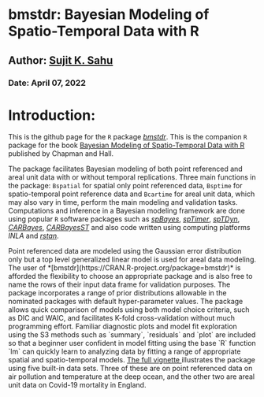 # bmstdr: Bayesian Modeling of Spatio-Temporal Data with R

## Author: <a href="https://www.sujitsahu.com/">Sujit K. Sahu </a>

### Date: April 07, 2022

# Introduction:

This is the github page for the `R` package
*[bmstdr](https://CRAN.R-project.org/package=bmstdr)*. This is the
companion `R` package for the book
<a href="https://www.sujitsahu.com/bookbmstdr/">Bayesian Modeling of
Spatio-Temporal Data with R </a> published by Chapman and Hall.  
<p>

The package facilitates Bayesian modeling of both point referenced and
areal unit data with or without temporal replications. Three main
functions in the package: `Bspatial` for spatial only point referenced
data, `Bsptime` for spatio-temporal point reference data and `Bcartime`
for areal unit data, which may also vary in time, perform the main
modeling and validation tasks. Computations and inference in a Bayesian
modeling framework are done using popular `R` software packages such as
*[spBayes](https://CRAN.R-project.org/package=spBayes)*,
*[spTimer](https://CRAN.R-project.org/package=spTimer)*,
*[spTDyn](https://CRAN.R-project.org/package=spTDyn)*,
*[CARBayes](https://CRAN.R-project.org/package=CARBayes)*,
*[CARBayesST](https://CRAN.R-project.org/package=CARBayesST)* and also
code written using computing platforms *INLA* and
*[rstan](https://CRAN.R-project.org/package=rstan)*.

<p>
Point referenced data are modeled using the Gaussian error distribution
only but a top level generalized linear model is used for areal data
modeling. The user of
*[bmstdr](https://CRAN.R-project.org/package=bmstdr)* is afforded the
flexibility to choose an appropriate package and is also free to name
the rows of their input data frame for validation purposes. The package
incorporates a range of prior distributions allowable in the nominated
packages with default hyper-parameter values. The package allows quick
comparison of models using both model choice criteria, such as DIC and
WAIC, and facilitates K-fold cross-validation without much programming
effort. Familiar diagnostic plots and model fit exploration using the S3
methods such as `summary`, `residuals` and `plot` are included so that a
beginner user confident in model fitting using the base `R` function
`lm` can quickly learn to analyzing data by fitting a range of
appropriate spatial and spatio-temporal models.
<a href="https://www.sujitsahu.com/bmbook/bmstdr-full_vignette.html">
The full vignette </a> illustrates the package using five built-in data
sets. Three of these are on point referenced data on air pollution and
temperature at the deep ocean, and the other two are areal unit data on
Covid-19 mortality in England.
<p>
